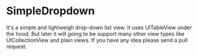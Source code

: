 # SimpleDropdown
It's a simple and lightweigh drop-down list view. It uses UITableView under the hood. But later it will going to be support many other view types like UICollectionView and plain views. If you have any idea please send a pull request.
